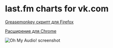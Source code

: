 last.fm charts for vk.com
===========

[Greasemonkey скрипт для Firefox](http://userscripts.org/scripts/show/167994)

[Расширение для Chrome](https://dl.dropboxusercontent.com/u/44394084/oh-my-audio.charts/oh-my-audio.charts.crx)

![Oh My Audio! screenshot](https://dl.dropboxusercontent.com/u/44394084/oh-my-audio.charts/oh-my-audio.charts.png)

